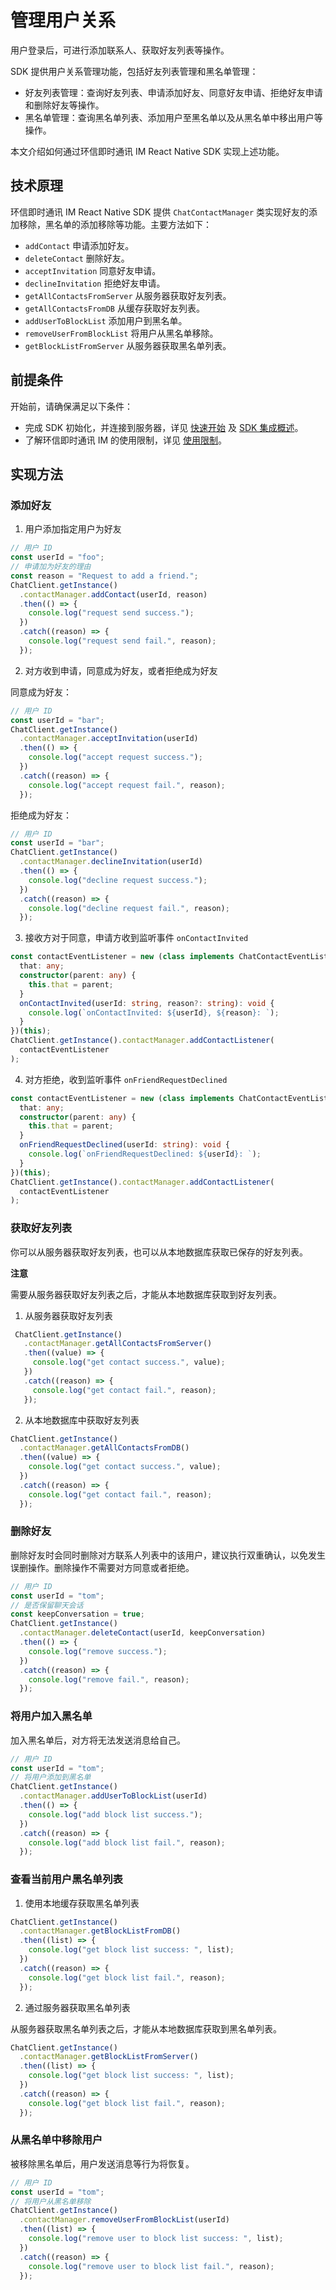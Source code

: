 # 管理用户关系

<Toc />

用户登录后，可进行添加联系人、获取好友列表等操作。

SDK 提供用户关系管理功能，包括好友列表管理和黑名单管理：

- 好友列表管理：查询好友列表、申请添加好友、同意好友申请、拒绝好友申请和删除好友等操作。
- 黑名单管理：查询黑名单列表、添加用户至黑名单以及从黑名单中移出用户等操作。

本文介绍如何通过环信即时通讯 IM React Native SDK 实现上述功能。

## 技术原理

环信即时通讯 IM React Native SDK 提供 `ChatContactManager` 类实现好友的添加移除，黑名单的添加移除等功能。主要方法如下：

- `addContact` 申请添加好友。
- `deleteContact` 删除好友。
- `acceptInvitation` 同意好友申请。
- `declineInvitation` 拒绝好友申请。
- `getAllContactsFromServer` 从服务器获取好友列表。
- `getAllContactsFromDB` 从缓存获取好友列表。
- `addUserToBlockList` 添加用户到黑名单。
- `removeUserFromBlockList` 将用户从黑名单移除。
- `getBlockListFromServer` 从服务器获取黑名单列表。

## 前提条件

开始前，请确保满足以下条件：

- 完成 SDK 初始化，并连接到服务器，详见 [快速开始](quickstart.html) 及 [SDK 集成概述](overview.html)。
- 了解环信即时通讯 IM 的使用限制，详见 [使用限制](/product/limitation.html)。

## 实现方法

### 添加好友

1. 用户添加指定用户为好友

```typescript
// 用户 ID
const userId = "foo";
// 申请加为好友的理由
const reason = "Request to add a friend.";
ChatClient.getInstance()
  .contactManager.addContact(userId, reason)
  .then(() => {
    console.log("request send success.");
  })
  .catch((reason) => {
    console.log("request send fail.", reason);
  });
```

2. 对方收到申请，同意成为好友，或者拒绝成为好友

同意成为好友：

```typescript
// 用户 ID
const userId = "bar";
ChatClient.getInstance()
  .contactManager.acceptInvitation(userId)
  .then(() => {
    console.log("accept request success.");
  })
  .catch((reason) => {
    console.log("accept request fail.", reason);
  });
```

拒绝成为好友：

```typescript
// 用户 ID
const userId = "bar";
ChatClient.getInstance()
  .contactManager.declineInvitation(userId)
  .then(() => {
    console.log("decline request success.");
  })
  .catch((reason) => {
    console.log("decline request fail.", reason);
  });
```

3. 接收方对于同意，申请方收到监听事件 `onContactInvited`

```typescript
const contactEventListener = new (class implements ChatContactEventListener {
  that: any;
  constructor(parent: any) {
    this.that = parent;
  }
  onContactInvited(userId: string, reason?: string): void {
    console.log(`onContactInvited: ${userId}, ${reason}: `);
  }
})(this);
ChatClient.getInstance().contactManager.addContactListener(
  contactEventListener
);
```

4. 对方拒绝，收到监听事件 `onFriendRequestDeclined`

```typescript
const contactEventListener = new (class implements ChatContactEventListener {
  that: any;
  constructor(parent: any) {
    this.that = parent;
  }
  onFriendRequestDeclined(userId: string): void {
    console.log(`onFriendRequestDeclined: ${userId}: `);
  }
})(this);
ChatClient.getInstance().contactManager.addContactListener(
  contactEventListener
);
```

### 获取好友列表

你可以从服务器获取好友列表，也可以从本地数据库获取已保存的好友列表。

**注意**

需要从服务器获取好友列表之后，才能从本地数据库获取到好友列表。

1. 从服务器获取好友列表

```typescript
 ChatClient.getInstance()
   .contactManager.getAllContactsFromServer()
   .then((value) => {
     console.log("get contact success.", value);
   })
   .catch((reason) => {
     console.log("get contact fail.", reason);
   });
 ```

 2. 从本地数据库中获取好友列表

 ```typescript
 ChatClient.getInstance()
   .contactManager.getAllContactsFromDB()
   .then((value) => {
     console.log("get contact success.", value);
   })
   .catch((reason) => {
     console.log("get contact fail.", reason);
   });
 ```

### 删除好友

删除好友时会同时删除对方联系人列表中的该用户，建议执行双重确认，以免发生误删操作。删除操作不需要对方同意或者拒绝。

```typescript
// 用户 ID
const userId = "tom";
// 是否保留聊天会话
const keepConversation = true;
ChatClient.getInstance()
  .contactManager.deleteContact(userId, keepConversation)
  .then(() => {
    console.log("remove success.");
  })
  .catch((reason) => {
    console.log("remove fail.", reason);
  });
```

### 将用户加入黑名单

加入黑名单后，对方将无法发送消息给自己。

```typescript
// 用户 ID
const userId = "tom";
// 将用户添加到黑名单
ChatClient.getInstance()
  .contactManager.addUserToBlockList(userId)
  .then(() => {
    console.log("add block list success.");
  })
  .catch((reason) => {
    console.log("add block list fail.", reason);
  });
```

### 查看当前用户黑名单列表

1. 使用本地缓存获取黑名单列表

```typescript
ChatClient.getInstance()
  .contactManager.getBlockListFromDB()
  .then((list) => {
    console.log("get block list success: ", list);
  })
  .catch((reason) => {
    console.log("get block list fail.", reason);
  });
```

2. 通过服务器获取黑名单列表

从服务器获取黑名单列表之后，才能从本地数据库获取到黑名单列表。

```typescript
ChatClient.getInstance()
  .contactManager.getBlockListFromServer()
  .then((list) => {
    console.log("get block list success: ", list);
  })
  .catch((reason) => {
    console.log("get block list fail.", reason);
  });
```

### 从黑名单中移除用户

被移除黑名单后，用户发送消息等行为将恢复。

```typescript
// 用户 ID
const userId = "tom";
// 将用户从黑名单移除
ChatClient.getInstance()
  .contactManager.removeUserFromBlockList(userId)
  .then((list) => {
    console.log("remove user to block list success: ", list);
  })
  .catch((reason) => {
    console.log("remove user to block list fail.", reason);
  });
```